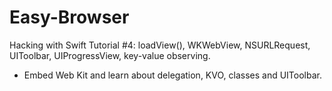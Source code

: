 # Easy-Browser

Hacking with Swift Tutorial #4: loadView(), WKWebView, NSURLRequest, UIToolbar, UIProgressView, key-value observing.

- Embed Web Kit and learn about delegation, KVO, classes and UIToolbar.

